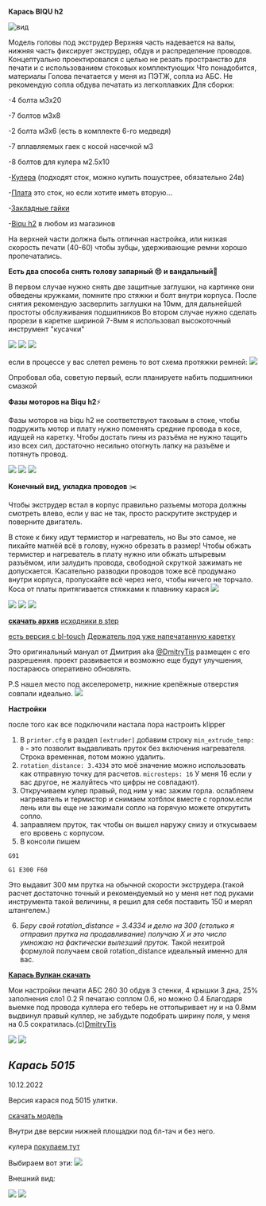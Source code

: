 **Карась BIQU h2**

 ![вид](front.jpg)

Модель головы под экструдер
Верхняя часть надевается на валы, нижняя часть фиксирует экструдер, обдув и распределение проводов.
Концептуально проектировался с целью не резать пространство для печати и с использованием стоковых комплектующих
Что понадобится, материалы
Голова печатается у меня из ПЭТЖ, сопла из АБС. Не рекомендую сопла обдува печатать из легкоплавких
Для сборки:

-4 болта м3х20

-7 болтов м3х8

-2 болта м3х6 (есть в комплекте 6-го медведя)

-7 вплавляемых гаек с косой насечкой м3 

-8 болтов для кулера м2.5х10

-[Кулера](https://alii.pub/6iebxh) (подходят сток, можно купить пошустрее, обязательно 24в)


-[Плата](https://alii.pub/6iec00) это сток, но если хотите иметь вторую...


-[Закладные гайки](https://alii.pub/6iec1k)

-[Biqu h2](https://alii.pub/6iec2j) в любом из магазинов

На верхней части должна быть отличная настройка, или низкая скорость печати (40-60) чтобы зубцы, удерживающие ремни хорошо пропечатались.

**Есть два способа снять голову
запарный 😣 и вандальный🤯**

В первом случае нужно снять две защитные заглушки, на картинке они обведены кружками, помните про стяжки и болт внутри корпуса. После снятия рекомендую засверлить заглушки на 10мм, для дальнейшей простоты обслуживания подшипников
Во втором случае нужно сделать прорези в каретке шириной 7-8мм я использовал высокоточный инструмент "кусачки"

![](1.jpg)
![](2.jpg)
![](3.jpg)

если в процессе у вас слетел ремень то вот схема протяжки ремней:
![](belts.jpg)

Опробовал оба, советую первый, если планируете набить подшипники смазкой

**Фазы моторов на Biqu h2**⚡️

Фазы моторов на biqu h2 не соответствуют таковым в стоке, чтобы подружить мотор и плату нужно поменять средние провода в косе, идущей на каретку.
Чтобы достать пины из разъёма не нужно тащить изо всех сил,  достаточно несильно отогнуть лапку на разъёме и потянуть провод.

![](cheme.jpg)
![](cheme2.jpg)
![](cheme3.jpg)

**Конечный вид, укладка проводов** ✂️

Чтобы экструдер встал в корпус правильно разъемы мотора должны смотреть влево, если у вас не так, просто раскрутите экструдер  и поверните двигатель.

В стоке к бику идут термистор и нагреватель, но Вы это самое, не пихайте матнёй всё в голову, нужно обрезать в размер!
Чтобы обжать термистер и нагреватель в плату нужно или обжать штыревым разъёмом, или залудить провода, свободной скруткой зажимать не допускается.
Касательно разводки проводов тоже всё продумано внутри корпуса, пропускайте всё через него, чтобы ничего не торчало.
Коса от платы притягивается стяжками к плавнику карася
![](cheme4.jpg)

![](itog1.jpg)
![](itog2.jpg)
![](itog3.jpg)


[**скачать архив**](karas.zip)           [исходники в step](Karas_stp.7z)

[есть версия с  bl-touch](Karas_niz_bltouch.stl)
[Держатель под уже напечатанную каретку](BLTouch_holder.stl)

Это оригинальный мануал от Дмитрия aka [@DmitryTis](https://t.me/DmitryTis) размещен с его разрешения. 
проект развивается и возможно еще будут улучшения, постараюсь оперативно обновлять.

P.S нашел место под акселерометр, нижние крепёжные отверстия совпали идеально.
![](adxl_mount.jpg)

**Настройки**

после того как все подключили настала пора настроить klipper
1. В `printer.cfg` в раздел `[extruder]` добавим строку `min_extrude_temp: 0`  - это позволит выдавливать пруток без включения нагревателя. Строка временная, потом можно удалить.
2. `rotation_distance: 3.4334` это моё значение можно использовать как отправную точку для расчетов. `microsteps: 16` У меня 16  если у вас другое, не жалуйтесь что цифры не совпадают).
3. Откручиваем кулер правый, под ним у нас зажим горла. ослабляем нагреватель и термистор  и снимаем хотблок вместе с горлом.если лень или вы еще не зажимали сопло на горячую можете открутить сопло.
4. заправляем пруток, так чтобы он вышел наружу снизу и откусываем его вровень с корпусом.
5. В консоли пишем 
```
G91

G1 E300 F60
```
Это выдавит 300 мм прутка на обычной скорости экструдера.(такой расчет достаточно точный и рекомендуемый но у меня нет под руками инструмента такой величины, я решил для себя поставить 150 и мерял штангелем.)

6. *Беру свой rotation_distance = 3.4334 и делю на 300 (столько я отправил прутка на продавливание) 
получаю Х и это число умножаю на фактически вылезший пруток.* Такой нехитрой формулой получаем свой rotation_distance идеальный именно для вас. 

[**Карась Вулкан скачать**](volcano.zip)

Мои настройки печати АБС 260 30 обдув
3 стенки, 4 крышки 3 дна, 25% заполнения сло1 0.2
Я печатаю соплом 0.6, но можно 0.4
Благодаря выемке под провода куллера его теберь не оттопыривает ну и на 0.8мм выдвинул правый куллер, не забудьте подобрать ширину поля, у меня на 0.5 сократилась.(c)[DmitryTis](https://t.me/DmitryTis)


![](volcano%20left.jpg)
![](volcano.jpg)

*<h2>**Карась 5015**</h2>* 10.12.2022

Версия карася под 5015 улитки. 

[скачать модель](5015.zip) 

Внутри две версии нижней площадки под бл-тач и без него.

кулера [покупаем тут](https://alii.pub/6jb3cy)

Выбираем вот эти:
![](cooler.jpg)

Внешний вид:

![](21.jpg)
![](22.jpg)
